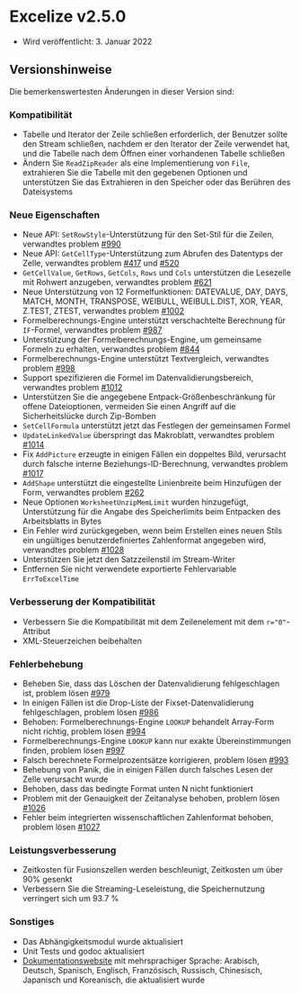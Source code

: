 # Excelize v2.5.0

* Wird veröffentlicht: 3. Januar 2022

## Versionshinweise

Die bemerkenswertesten Änderungen in dieser Version sind:

### Kompatibilität

* Tabelle und Iterator der Zeile schließen erforderlich, der Benutzer sollte den Stream schließen, nachdem er den Iterator der Zeile verwendet hat, und die Tabelle nach dem Öffnen einer vorhandenen Tabelle schließen
* Ändern Sie `ReadZipReader` als eine Implementierung von `File`, extrahieren Sie die Tabelle mit den gegebenen Optionen und unterstützen Sie das Extrahieren in den Speicher oder das Berühren des Dateisystems

### Neue Eigenschaften

* Neue API: `SetRowStyle`-Unterstützung für den Set-Stil für die Zeilen, verwandtes problem [#990](https://github.com/xuri/excelize/issues/990)
* Neue API: `GetCellType`-Unterstützung zum Abrufen des Datentyps der Zelle, verwandtes problem [#417](https://github.com/xuri/excelize/issues/417) und [#520](https://github.com/xuri/excelize/issues/520)
* `GetCellValue`, `GetRows`, `GetCols`, `Rows` und `Cols` unterstützen die Lesezelle mit Rohwert anzugeben, verwandtes problem [#621](https://github.com/xuri/excelize/issues/621)
* Neue Unterstützung von 12 Formelfunktionen: DATEVALUE, DAY, DAYS, MATCH, MONTH, TRANSPOSE, WEIBULL, WEIBULL.DIST, XOR, YEAR, Z.TEST, ZTEST, verwandtes problem [#1002](https://github.com/xuri/excelize/issues/1002)
* Formelberechnungs-Engine unterstützt verschachtelte Berechnung für `IF`-Formel, verwandtes problem [#987](https://github.com/xuri/excelize/issues/987)
* Unterstützung der Formelberechnungs-Engine, um gemeinsame Formeln zu erhalten, verwandtes problem [#844](https://github.com/xuri/excelize/issues/844)
* Formelberechnungs-Engine unterstützt Textvergleich, verwandtes problem [#998](https://github.com/xuri/excelize/issues/998)
* Support spezifizieren die Formel im Datenvalidierungsbereich, verwandtes problem [#1012](https://github.com/xuri/excelize/issues/1012)
* Unterstützen Sie die angegebene Entpack-Größenbeschränkung für offene Dateioptionen, vermeiden Sie einen Angriff auf die Sicherheitslücke durch Zip-Bomben
* `SetCellFormula` unterstützt jetzt das Festlegen der gemeinsamen Formel
* `UpdateLinkedValue` überspringt das Makroblatt, verwandtes problem [#1014](https://github.com/xuri/excelize/issues/1014)
* Fix `AddPicture` erzeugte in einigen Fällen ein doppeltes Bild, verursacht durch falsche interne Beziehungs-ID-Berechnung, verwandtes problem [#1017](https://github.com/xuri/excelize/issues/1017)
* `AddShape` unterstützt die eingestellte Linienbreite beim Hinzufügen der Form, verwandtes problem [#262](https://github.com/xuri/excelize/issues/262)
* Neue Optionen `WorksheetUnzipMemLimit` wurden hinzugefügt, Unterstützung für die Angabe des Speicherlimits beim Entpacken des Arbeitsblatts in Bytes
* Ein Fehler wird zurückgegeben, wenn beim Erstellen eines neuen Stils ein ungültiges benutzerdefiniertes Zahlenformat angegeben wird, verwandtes problem [#1028](https://github.com/xuri/excelize/issues/1028)
* Unterstützen Sie jetzt den Satzzeilenstil im Stream-Writer
* Entfernen Sie nicht verwendete exportierte Fehlervariable `ErrToExcelTime`

### Verbesserung der Kompatibilität

* Verbessern Sie die Kompatibilität mit dem Zeilenelement mit dem `r="0"`-Attribut
* XML-Steuerzeichen beibehalten

### Fehlerbehebung

* Beheben Sie, dass das Löschen der Datenvalidierung fehlgeschlagen ist, problem lösen [#979](https://github.com/xuri/excelize/issues/979)
* In einigen Fällen ist die Drop-Liste der Fixset-Datenvalidierung fehlgeschlagen, problem lösen [#986](https://github.com/xuri/excelize/issues/986)
* Behoben: Formelberechnungs-Engine `LOOKUP` behandelt Array-Form nicht richtig, problem lösen [#994](https://github.com/xuri/excelize/issues/994)
* Formelberechnungs-Engine `LOOKUP` kann nur exakte Übereinstimmungen finden, problem lösen [#997](https://github.com/xuri/excelize/issues/997)
* Falsch berechnete Formelprozentsätze korrigieren, problem lösen [#993](https://github.com/xuri/excelize/issues/993)
* Behebung von Panik, die in einigen Fällen durch falsches Lesen der Zelle verursacht wurde
* Behoben, dass das bedingte Format unten N nicht funktioniert
* Problem mit der Genauigkeit der Zeitanalyse behoben, problem lösen [#1026](https://github.com/xuri/excelize/issues/1026)
* Fehler beim integrierten wissenschaftlichen Zahlenformat behoben, problem lösen [#1027](https://github.com/xuri/excelize/issues/1027)

### Leistungsverbesserung

* Zeitkosten für Fusionszellen werden beschleunigt, Zeitkosten um über 90% gesenkt
* Verbessern Sie die Streaming-Leseleistung, die Speichernutzung verringert sich um 93.7 %

### Sonstiges

* Das Abhängigkeitsmodul wurde aktualisiert
* Unit Tests und godoc aktualisiert
* [Dokumentationswebsite](https://xuri.me/excelize) mit mehrsprachiger Sprache: Arabisch, Deutsch, Spanisch, Englisch, Französisch, Russisch, Chinesisch, Japanisch und Koreanisch, die aktualisiert wurde
